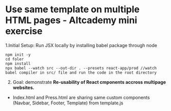 # Use same template on multiple HTML pages - Altcademy mini exercise

1.Initial Setup: Run JSX locally by installing babel package through node
```
npm init -y 
cd foler
npm install
npx babel --watch src --out-dir . --presets react-app/prod //watch babel compiler in src/ file and run the code in the root directory 

```
2. Goal: demonstrate **Re-usability of React cmponents accross multipage websites.**

- Index.html and Press.html are sharing same custom components (Navbar, Sidebar, Footer, Template) from template.js

